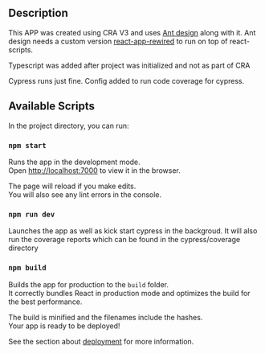 ## Description

This APP was created using CRA V3 and uses [Ant design](http://ant.design) along with it.
Ant design needs a custom version [react-app-rewired](https://github.com/timarney/react-app-rewired/) to run on top of react-scripts.

Typescript was added after project was initialized and not as part of CRA

Cypress runs just fine.
Config added to run code coverage for cypress.

## Available Scripts

In the project directory, you can run:

### `npm start`

Runs the app in the development mode.<br />
Open [http://localhost:7000](http://localhost:7000) to view it in the browser.

The page will reload if you make edits.<br />
You will also see any lint errors in the console.

### `npm run dev`

Launches the app as well as kick start cypress in the backgroud. It will also run the coverage reports which can be found in the cypress/coverage directory

### `npm build`

Builds the app for production to the `build` folder.<br />
It correctly bundles React in production mode and optimizes the build for the best performance.

The build is minified and the filenames include the hashes.<br />
Your app is ready to be deployed!

See the section about [deployment](https://facebook.github.io/create-react-app/docs/deployment) for more information.
